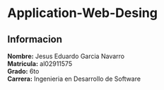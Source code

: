 # Application-Web-Desing

## Informacion

**Nombre:** Jesus Eduardo Garcia Navarro  
**Matricula:** al02911575  
**Grado:** 6to  
**Carrera:** Ingenieria en Desarrollo de Software
